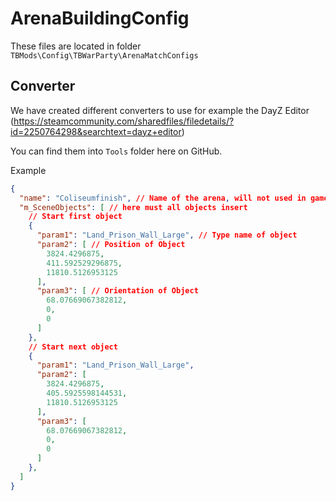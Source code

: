 # ArenaBuildingConfig

These files are located in folder `TBMods\Config\TBWarParty\ArenaMatchConfigs` 

## Converter

We have created different converters to use for example the DayZ Editor (https://steamcommunity.com/sharedfiles/filedetails/?id=2250764298&searchtext=dayz+editor) 

You can find them into `Tools` folder here on GitHub.

Example 

````json lines
{
  "name": "Coliseumfinish", // Name of the arena, will not used in game.
  "m_SceneObjects": [ // here must all objects insert
    // Start first object
    {
      "param1": "Land_Prison_Wall_Large", // Type name of object
      "param2": [ // Position of Object
        3824.4296875,
        411.592529296875,
        11810.5126953125
      ],
      "param3": [ // Orientation of Object
        68.07669067382812,
        0,
        0
      ]
    },
    // Start next object
    {
      "param1": "Land_Prison_Wall_Large",
      "param2": [
        3824.4296875,
        405.5925598144531,
        11810.5126953125
      ],
      "param3": [
        68.07669067382812,
        0,
        0
      ]
    },
  ]
}

````